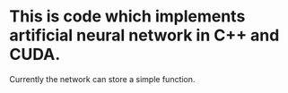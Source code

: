 # This is code which implements artificial neural network in C++ and CUDA. 

Currently the network can store a simple function. 


